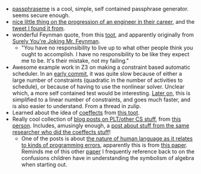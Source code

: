 - [passphraseme](http://jblevins.org/projects/markdown-mode/) is a cool, simple, self contained passphrase generator. seems secure enough.
- [nice little thing on the progression of an engineer in their career](http://jblevins.org/projects/markdown-mode/), and the [tweet I found it from](http://jblevins.org/projects/markdown-mode/).
- wonderful Feynman quote, from this [toot](https://www.goodreads.com/quotes/141783-you-have-no-responsibility-to-live-up-to-what-other), and apparently originally from [Surely You're Joking Mr. Feynman](https://www.goodreads.com/quotes/141783-you-have-no-responsibility-to-live-up-to-what-other).
  - "You have no responsibility to live up to what other people think you ought to accomplish. I have no responsibility to be like they expect me to be. It's their mistake, not my failing."
- Awesome example work in Z3 on making a constraint based automatic scheduler. In an [early commit](https://github.com/dmoon1221/scheduler/blob/b749d301823d0dce6d4b66f93098249fde99395d/encoder.py), it was quite slow because of either a large number of constraints (quadratic in the number of activities to schedule), or because of having to use the nonlinear solver. Unclear which, a more self contained test would be interesting. [Later on](https://github.com/dmoon1221/scheduler/blob/b749d301823d0dce6d4b66f93098249fde99395d/encoder.py), this is simplified to a linear number of constraints, and goes much faster, and is also easier to understand. From a thread in zulip.
- Learned about the idea of [coeffects](http://tomasp.net/coeffects/) from [this toot](https://twitter.com/0xabad1dea/status/775142793085915136).
- Really cool collection of [blog posts on PLT/other CS stuff](http://www.felienne.com/archives/category/liveblogging), from [this person](https://twitter.com/felienne). Includes, amusingly enough, a [post about stuff from the same researcher who did the coeffects stuff](http://www.felienne.com/archives/5334)!
  - One of the posts is about [the nature of human language as it relates to kinds of programming errors](http://www.felienne.com/archives/5341), apparently this is from [this paper](http://facsrv.cdm.depaul.edu/~cmiller/research/metonymy-reference-point.pdf). Reminds me of this other [paper](http://elementaryalgebra.cmswiki.wikispaces.net/file/view/Childrens+Difficulties+in+Beginning+Algebra.pdf) I frequently reference back to on the confusions children have in understanding the symbolism of algebra when starting out.
